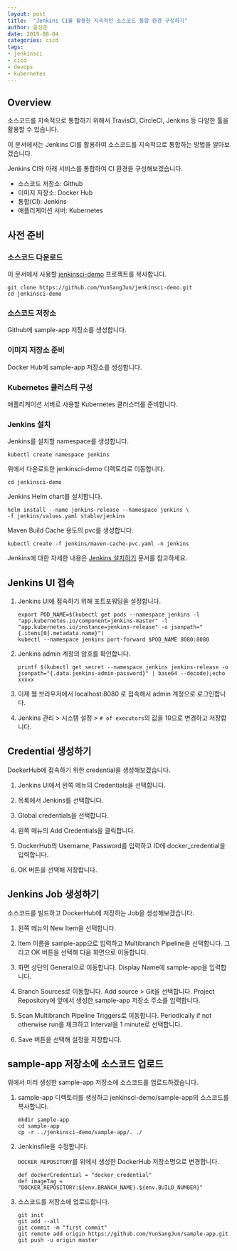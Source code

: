 ```yaml
---
layout: post
title:  "Jenkins CI를 활용한 지속적인 소스코드 통합 환경 구성하기"
author: 윤상준
date: 2019-08-04
categories: cicd
tags:
- jenkinsci
- cicd
- devops
- kubernetes
---
```


## Overview

소스코드를 지속적으로 통합하기 위해서 TravisCI, CircleCI, Jenkins 등 다양한 툴을 활용할 수 있습니다.

이 문서에서는 Jenkins CI를 활용하여 소스코드를 지속적으로 통합하는 방법을 알아보겠습니다.

Jenkins CI와 아래 서비스를 통합하여 CI 환경을 구성해보겠습니다.

- 소스코드 저장소: Github
- 이미지 저장소: Docker Hub
- 통합(CI): Jenkins
- 애플리케이션 서버: Kubernetes

## 사전 준비

### 소스코드 다운로드 

이 문서에서 사용할 [jenkinsci-demo](https://github.com/YunSangJun/jenkinsci-demo.git) 프로젝트를 복사합니다.

```
git clone https://github.com/YunSangJun/jenkinsci-demo.git
cd jenkinsci-demo
```

### 소스코드 저장소 

Github에 sample-app 저장소를 생성합니다. 

### 이미지 저장소 준비

Docker Hub에 sample-app 저장소를 생성합니다.

### Kubernetes 클러스터 구성

애플리케이션 서버로 사용할 Kubernetes 클러스터를 준비합니다.

### Jenkins 설치

Jenkins를 설치할 namespace를 생성합니다.
```
kubectl create namespace jenkins
```

위에서 다운로드한 jenkinsci-demo 디렉토리로 이동합니다.
```
cd jenkinsci-demo
```

Jenkins Helm chart를 설치합니다.
```
helm install --name jenkins-release --namespace jenkins \
-f jenkins/values.yaml stable/jenkins
```

Maven Build Cache 용도의 pvc를 생성합니다.

```
kubectl create -f jenkins/maven-cache-pvc.yaml -n jenkins
```

Jenkins에 대한 자세한 내용은 [Jenkins 설치하기](/blog/cicd/2018/05/26/installing-jenkins.html) 문서를 참고하세요.

## Jenkins UI 접속

1. Jenkins UI에 접속하기 위해 포트포워딩을 설정합니다. 

    ```
    export POD_NAME=$(kubectl get pods --namespace jenkins -l "app.kubernetes.io/component=jenkins-master" -l "app.kubernetes.io/instance=jenkins-release" -o jsonpath="{.items[0].metadata.name}")
    kubectl --namespace jenkins port-forward $POD_NAME 8080:8080
    ```

2. Jenkins admin 계정의 암호를 확인합니다.

    ```
    printf $(kubectl get secret --namespace jenkins jenkins-release -o jsonpath="{.data.jenkins-admin-password}" | base64 --decode);echo
    xxxxx
    ```

3. 이제 웹 브라우저에서 localhost:8080 로 접속해서 admin 계정으로 로그인합니다.

4. Jenkins 관리 > 시스템 설정 > `# of executors`의 값을 10으로 변경하고 저장합니다.

## Credential 생성하기

DockerHub에 접속하기 위한 credential을 생성해보겠습니다.

1. Jenkins UI에서 왼쪽 메뉴의 Credentials을 선택합니다.

2. 목록에서 Jenkins를 선택합니다. 

3. Global credentials을 선택합니다.

4. 왼쪽 메뉴의 Add Credentials을 클릭합니다.

5. DockerHub의 Username, Password를 입력하고 ID에 docker_credential을 입력합니다.

6. OK 버튼을 선택해 저장합니다.

## Jenkins Job 생성하기

소스코드를 빌드하고 DockerHub에 저장하는 Job을 생성해보겠습니다.

1. 왼쪽 메뉴의 New Item을 선택합니다.

2. Item 이름을 sample-app으로 입력하고 Multibranch Pipeline을 선택합니다.
그리고 OK 버튼을 선택해 다음 화면으로 이동합니다.

3. 화면 상단의 General으로 이동합니다.
Display Name에 sample-app을 입력합니다.

4. Branch Sources로 이동합니다.
Add source > Git을 선택합니다. Project Repository에 앞에서 생성한 sample-app 저장소 주소를 입력합니다.

5. Scan Multibranch Pipeline Triggers로 이동합니다.
Periodically if not otherwise run를 체크하고 Interval을 1 minute로 선택합니다.

6. Save 버튼을 선택해 설정을 저장합니다. 

## sample-app 저장소에 소스코드 업로드

위에서 미리 생성한 sample-app 저장소에 소스코드를 업로드하겠습니다.

1. sample-app 디렉토리를 생성하고 jenkinsci-demo/sample-app의 소스코드를 복사합니다.

    ```
    mkdir sample-app
    cd sample-app
    cp -r ../jenkinsci-demo/sample-app/. ./
    ```

2. Jenkinsfile을 수정합니다.

    `DOCKER_REPOSITORY`를 위에서 생성한 DockerHub 저장소명으로 변경합니다.

    ```
    def dockerCredential = "docker_credential"
    def imageTag = "DOCKER_REPOSITORY:${env.BRANCH_NAME}.${env.BUILD_NUMBER}"
    ```

3. 소스코드를 저장소에 업로드합니다.

    ```
    git init
    git add --all
    git commit -m "first commit"
    git remote add origin https://github.com/YunSangJun/sample-app.git
    git push -u origin master
    ```
